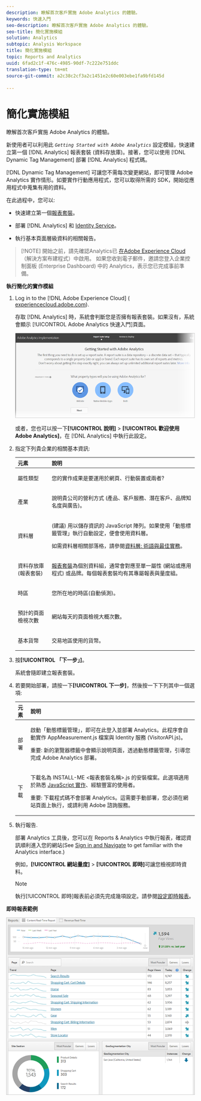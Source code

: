 ```yaml
---
description: 瞭解首次客戶實施 Adobe Analytics 的體驗。
keywords: 快速入門
seo-description: 瞭解首次客戶實施 Adobe Analytics 的體驗。
seo-title: 簡化實施模組
solution: Analytics
subtopic: Analysis Workspace
title: 簡化實施模組
topic: Reports and Analytics
uuid: 6fad2c1f-476c-4985-90df-7c222e751ddc
translation-type: tm+mt
source-git-commit: a2c38c2cf3a2c1451e2c60e003ebe1fa9bfd145d

---
```



# 簡化實施模組

瞭解首次客戶實施 Adobe Analytics 的體驗。

<!-- 

<p>https://activation.adobedtm.com/index.php?redirected=1 </p>

 -->

新使用者可以利用此 *`Getting Started with Adobe Analytics`* 設定模組，快速建立第一個 [!DNL Analytics] 報表套裝 (資料存放庫)。接著，您可以使用 [!DNL Dynamic Tag Management] 部署 [!DNL Analytics] 程式碼。

[!DNL Dynamic Tag Management] 可讓您不需每次變更網站，即可管理 Adobe Analytics 實作情形。如要實作行動應用程式，您可以取得所需的 SDK，開始從應用程式中蒐集有用的資料。

在此過程中，您可以:

* 快速建立第一個[報表套裝](https://marketing.adobe.com/resources/help/en_US/analytics/getting-started/report-suites.html)。
* 部署 [!DNL Analytics] 和 [Identity Service](https://marketing.adobe.com/resources/help/en_US/mcvid/)。

* 執行基本頁面層級資料的相關報告。

> [!NOTE] 開始之前，請先確認Analytics已 [在Adobe Experience Cloud](https://marketing.adobe.com/resources/help/en_US/mcloud/core_services.html) （解決方案布建程式）中啟用。 如果您收到電子郵件，邀請您登入企業控制面板 (Enterprise Dashboard) 中的 Analytics，表示您已完成事前準備。

**執行簡化的實作模組**

1. Log in to the [!DNL Adobe Experience Cloud] ( [experiencecloud.adobe.com](https://experiencecloud.adobe.com)).

   存取 [!DNL Analytics] 時，系統會判斷您是否擁有報表套裝。如果沒有，系統會顯示 [!UICONTROL Adobe Analytics 快速入門]頁面。

   ![](assets/analytics-implementation-rs-wizard.png)

   或者，您也可以按一下&#x200B;**[!UICONTROL 說明]** &gt; **[!UICONTROL 歡迎使用 Adobe Analytics]**，在 [!DNL Analytics] 中執行此設定。

1. 指定下列貴企業的相關基本資訊:

   <table id="table_1741878A1B284CB78D297D531DC703D6"> 
     <thead> 
      <tr> 
       <th colname="col1" class="entry"> 元素 </th> 
       <th colname="col2" class="entry"> 說明 </th> 
      </tr> 
     </thead>
     <tbody> 
      <tr> 
       <td colname="col1"> <p>屬性類型 </p> </td> 
       <td colname="col2"> <p>您的實作成果是要運用於網頁、行動裝置或兩者? </p> </td> 
      </tr> 
      <tr> 
       <td colname="col1"> <p>產業 </p> </td> 
       <td colname="col2"> <p>說明貴公司的營利方式 (產品、客戶服務、潛在客戶、品牌知名度與廣告)。 </p> </td> 
      </tr> 
      <tr> 
       <td colname="col1"> <p>資料層 </p> </td> 
       <td colname="col2"> <p>(建議) 用以儲存資訊的 JavaScript 陣列。如果使用「動態標籤管理」執行自動設定，便會使用資料層。 </p> <p>如需資料層相關部落格，請參閱<a href="https://blogs.adobe.com/digitalmarketing/analytics/data-layers-buzzword-best-practice/" format="http" scope="external">資料層: 術語與最佳實務</a>。 </p> </td> 
      </tr> 
      <tr> 
       <td colname="col1"> <p>資料存放庫 (報表套裝) </p> </td> 
       <td colname="col2"> <p> <a href="https://marketing.adobe.com/resources/help/en_US/analytics/getting-started/report-suites.html" format="html" scope="external">報表套裝</a>為個別資料組，通常會對應至單一屬性 (網站或應用程式) 或品牌。每個報表套裝均有其專屬報表與量度組。 </p> </td> 
      </tr> 
      <tr> 
       <td colname="col1"> <p>時區 </p> </td> 
       <td colname="col2"> <p>您所在地的時區(自動偵測)。 </p> </td> 
      </tr> 
      <tr> 
       <td colname="col1"> <p>預計的頁面檢視次數 </p> </td> 
       <td colname="col2"> <p>網站每天的頁面檢視大概次數。 </p> </td> 
      </tr> 
      <tr> 
       <td colname="col1"> <p>基本貨幣 </p> </td> 
       <td colname="col2"> <p>交易地區使用的貨幣。 </p> </td> 
      </tr> 
     </tbody> 
    </table>

1. 按&#x200B;**[!UICONTROL 「下一步」]**。

   系統會隨即建立報表套裝。

1. 若要開始部署，請按一下&#x200B;**[!UICONTROL 下一步]**，然後按一下下列其中一個選項:

   <table id="table_71C7F7B9677346CD8D5130519D32464B"> 
     <thead> 
      <tr> 
       <th colname="col1" class="entry"> 元素 </th> 
       <th colname="col2" class="entry"> 說明 </th> 
      </tr> 
     </thead>
     <tbody> 
      <tr> 
       <td colname="col1"> <p>部署 </p> </td> 
       <td colname="col2"> <p> 啟動<span class="keyword">「動態標籤管理」</span>，即可在此登入並部署 Analytics。此程序會自動實作 <span class="filepath"> AppMeasurement.js</span> 檔案與 Identity 服務 (<span class="filepath">VisitorAPI.js</span>)。 </p> <p> <p>重要: 新的瀏覽器標籤中會顯示說明頁面，透過動態標籤管理，引導您完成 <span class="keyword">Adobe Analytics</span> 部署。 </p> </p> </td> 
      </tr> 
      <tr> 
       <td colname="col1"> <p>下載 </p> </td> 
       <td colname="col2"> <p> 下載名為 <span class="filepath">INSTALL-ME &lt;報表套裝名稱&gt;.js</span> 的安裝檔案。此選項適用於熟悉 <a href="https://marketing.adobe.com/resources/help/en_US/sc/implement/js_implementation.html" format="html" scope="external">JavaScript 實作</a>、經驗豐富的使用者。 </p> <p> <p>重要: 下載程式碼不會部署 <span class="keyword">Analytics</span>。這需要手動部署，您必須在網站頁面上執行，或請利用 Adobe 諮詢服務。 </p> </p> </td> 
      </tr> 
     </tbody> 
    </table>

1. 執行報告.

   部署 Analytics 工具後，您可以在 Reports &amp; Analytics 中執行報表，確認資訊順利進入您的網站(See [Sign in and Navigate](https://marketing.adobe.com/resources/help/en_US/analytics/getting-started/analytics-navigation.html) to get familiar with the Analytics interface.)

   例如，**[!UICONTROL 網站量度]** &gt; **[!UICONTROL 即時]**&#x200B;可讓您檢視即時資料。

   >[!NOTE]
   >
   >執行[!UICONTROL 即時]報表前必須先完成幾項設定。請參閱[設定即時報表](https://marketing.adobe.com/resources/help/en_US/reference/t_realtime_admin.html)。

**即時報表範例**

![](assets/real-time-report.png)
